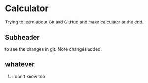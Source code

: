 # Calculator 

Trying to learn about Git and GitHub and make calculator at the end.

## Subheader 

to see the changes in git. More changes added.

## whatever

1. i don't know too 